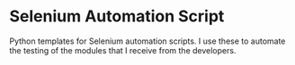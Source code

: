 # Selenium Automation Script
Python templates for Selenium automation scripts. I use these to automate the testing of the modules that I receive from the developers.
